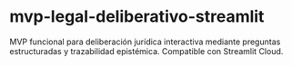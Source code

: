 # mvp-legal-deliberativo-streamlit
MVP funcional para deliberación jurídica interactiva mediante preguntas estructuradas y trazabilidad epistémica. Compatible con Streamlit Cloud.
